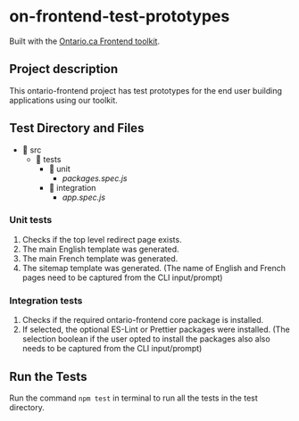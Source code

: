 # on-frontend-test-prototypes

Built with the [Ontario.ca Frontend toolkit](https://github.com/ongov/ontario-frontend).

## Project description

This ontario-frontend project has test prototypes for the end user building applications using our toolkit.

## Test Directory and Files
- 📂 src
    - 📂 tests
        - 📂 unit
            - *packages.spec.js*
        - 📂 integration
            - *app.spec.js*

### Unit tests
1. Checks if the top level redirect page exists.
2. The main English template was generated.
3. The main French template was generated.
4. The sitemap template was generated.
(The name of English and French pages need to be captured from the CLI input/prompt)

### Integration tests
1. Checks if the required ontario-frontend core package is installed.
2. If selected, the optional ES-Lint or Prettier packages were installed.
(The selection boolean if the user opted to install the packages also also needs to be captured from the CLI input/prompt)

## Run the Tests
Run the command `npm test` in terminal to run all the tests in the test directory.
